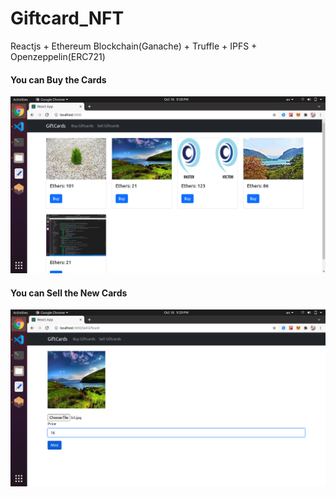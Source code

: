 # Giftcard_NFT
Reactjs + Ethereum Blockchain(Ganache) + Truffle + IPFS + Openzeppelin(ERC721)

<h4>You can Buy the Cards</h4>

![alt text](https://github.com/MohanGanesh-tech/Giftcard_NFT/blob/main/screenshots/giftcard1.png?raw=true)



<h4>You can Sell the New Cards</h4>

![alt text](https://github.com/MohanGanesh-tech/Giftcard_NFT/blob/main/screenshots/giftcard2.png?raw=true)
